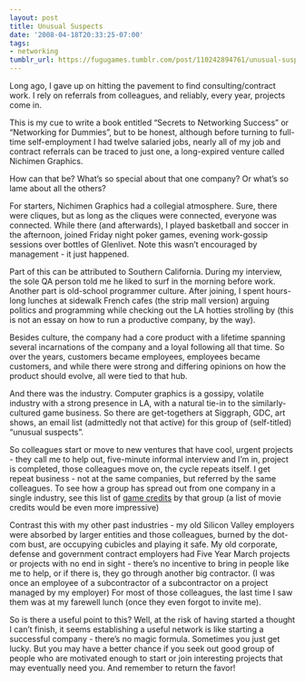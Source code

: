 ```yaml
---
layout: post
title: Unusual Suspects
date: '2008-04-18T20:33:25-07:00'
tags:
- networking
tumblr_url: https://fugugames.tumblr.com/post/110242894761/unusual-suspects
---
```

Long ago, I gave up on hitting the pavement to find consulting/contract work. I rely on referrals from colleagues, and reliably, every year, projects come in.

This is my cue to write a book entitled “Secrets to Networking Success” or “Networking for Dummies”, but to be honest, although before turning to full-time self-employment I had twelve salaried jobs, nearly all of my job and contract referrals can be traced to just one, a long-expired venture called Nichimen Graphics.

How can that be? What’s so special about that one company? Or what’s so lame about all the others?<!--more-->

For starters, Nichimen Graphics had a collegial atmosphere. Sure, there were cliques, but as long as the cliques were connected, everyone was connected. While there (and afterwards), I played basketball and soccer in the afternoon, joined Friday night poker games, evening work-gossip sessions over bottles of Glenlivet. Note this wasn’t encouraged by management - it just happened.

Part of this can be attributed to Southern California. During my interview, the sole QA person told me he liked to surf in the morning before work. Another part is old-school programmer culture. After joining, I spent hours-long lunches at sidewalk French cafes (the strip mall version) arguing politics and programming while checking out the LA hotties strolling by (this is not an essay on how to run a productive company, by the way).

Besides culture, the company had a core product with a lifetime spanning several incarnations of the company and a loyal following all that time. So over the years, customers became employees, employees became customers, and while there were strong and differing opinions on how the product should evolve, all were tied to that hub.

And there was the industry. Computer graphics is a gossipy, volatile industry with a strong presence in LA, with a natural tie-in to the similarly-cultured game business. So there are get-togethers at Siggraph, GDC, art shows, an email list (admittedly not that active) for this group of (self-titled) “unusual suspects”.

So colleagues start or move to new ventures that have cool, urgent projects - they call me to help out, five-minute informal interview and I’m in, project is completed, those colleagues move on, the cycle repeats itself. I get repeat business - not at the same companies, but referred by the same colleagues. To see how a group has spread out from one company in a single industry, see this list of [game credits](http://www.unsuspects.com/) by that group (a list of movie credits would be even more impressive)

Contrast this with my other past industries - my old Silicon Valley employers were absorbed by larger entities and those colleagues, burned by the dot-com bust, are occupying cubicles and playing it safe. My old corporate, defense and government contract employers had Five Year March projects or projects with no end in sight - there’s no incentive to bring in people like me to help, or if there is, they go through another big contractor. (I was once an employee of a subcontractor of a subcontractor on a project managed by my employer) For most of those colleagues, the last time I saw them was at my farewell lunch (once they even forgot to invite me).

So is there a useful point to this? Well, at the risk of having started a thought I can’t finish, it seems establishing a useful network is like starting a successful company - there’s no magic formula. Sometimes you just get lucky. But you may have a better chance if you seek out good group of people who are motivated enough to start or join interesting projects that may eventually need you. And remember to return the favor!

